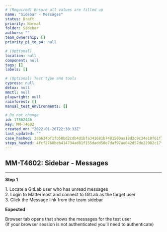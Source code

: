 ```yaml
---
# (Required) Ensure all values are filled up
name: "Sidebar - Messages"
status: Draft
priority: Normal
folder: Sidebar
authors: ""
team_ownership: []
priority_p1_to_p4: null

# (Optional)
location: null
component: null
tags: []
labels: []

# (Optional) Test type and tools
cypress: null
detox: null
mmctl: null
playwright: null
rainforest: []
manual_test_environments: []

# Do not change
id: 17862446
key: MM-T4602
created_on: "2022-01-26T22:38:33Z"
last_updated: ""
case_hashed: 3ab634bf1fb58bd2cdb4d1bfa341681b7481500aa18d2c9c34e10f61f7ff028058f0f1985de139aea5807d5041a41416
steps_hashed: 4fcf2760beb414734ad81f155dadd50e7daf97ae042d57de22982c17f590342630702d45edb92f0a2c41a9c489c4a75e
---
```


<!-- (Auto-generated) Based on frontmatter's "key" and "name" -->

## MM-T4602: Sidebar - Messages

---

**Step 1**

1\. Locate a GitLab user who has unread messages\
2\. Login to Mattermost and connect to GitLab as the target user\
3\. Click the Message link from the team sidebar

**Expected**

Browser tab opens that shows the messages for the test user\
(If your browser session is not authenticated you'll need to authenticate)
